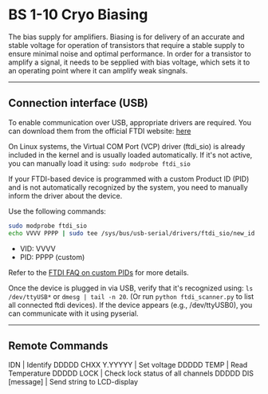 # BS 1-10 Cryo Biasing 
The bias supply for amplifiers. 
Biasing is for delivery of an accurate and stable voltage for operation of transistors that require a stable supply to ensure minimal noise and optimal performance.
In order for a transistor to amplify a signal, it needs to be sepplied with bias voltage, which sets it to an operating point where it can amplify weak singnals. 

---
## Connection interface (USB)
To enable communication over USB, appropriate drivers are required.
You can download them from the official FTDI website: [here](https://ftdichip.com/drivers/)

On Linux systems, the Virtual COM Port (VCP) driver (ftdi_sio) is already included in the kernel and is usually loaded automatically.
If it's not active, you can manually load it using: `sudo modprobe ftdi_sio`

If your FTDI-based device is programmed with a custom Product ID (PID) and is not automatically recognized by the system, you need to manually inform the driver about the device.

Use the following commands:
``` bash
sudo modprobe ftdi_sio
echo VVVV PPPP | sudo tee /sys/bus/usb-serial/drivers/ftdi_sio/new_id
```
- VID: VVVV
- PID: PPPP (custom)

Refer to the [FTDI FAQ on custom PIDs](https://ftdichip.com/faq/how-do-i-add-a-custom-pid-to-the-ftdi_sio-linux-com-port-driver/) for more details.


Once the device is plugged in via USB, verify that it's recognized using: `ls /dev/ttyUSB*` or `dmesg | tail -n 20`. (Or run `python ftdi_scanner.py` to list all connected ftdi devices). If the device appears (e.g., /dev/ttyUSB0), you can communicate with it using pyserial.

---
## Remote Commands
IDN | Identify
DDDDD CHXX Y.YYYYY | Set voltage
DDDDD TEMP | Read Temperature
DDDDD LOCK | Check lock status of all channels
DDDDD DIS [message] | Send string to LCD-display